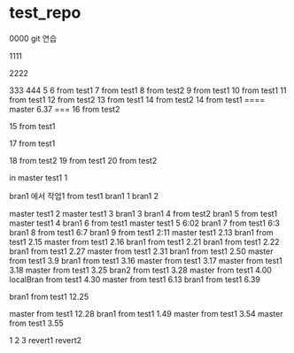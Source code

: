 # test_repo
0000
git 연습

1111

2222

333
444
5
6 from test1
7 from test1
8 from test2
9 from test1
10 from test1
11 from test1
12 from test2
13 from test1
14 from test2
14 from test1
==== master 6.37 ===
16 from test2

15 from test1

17 from test1

18 from test2
19 from test1
20 from test2

in master test1 1

bran1 에서 작업1 from test1
bran1 1
bran1 2

master test1 2
master test1 3
bran1 3
bran1 4 from test2
bran1 5 from test1
master test1 4
bran1 6 from test1
master test1 5 6:02
bran1 7 from test1 6:3
bran1 8 from test1 6:7
bran1 9 from test1 2:11
master test1 2.13
bran1 from test1 2.15
master from test1 2.16
bran1 from test1 2.21
bran1 from test1 2.22
bran1 from test1 2.27
master from test1 2.31
bran1 from test1 2.50
master from test1 3.9
bran1 from test1 3.16
master from test1 3.17
master from test1 3.18
master from test1 3.25
bran2 from test1 3.28
master from test1 4.00
localBran from test1 4.30
master from test1 6.13
bran1 from test1 6.39

bran1 from test1 12.25

master from test1 12.28
bran1 from test1 1.49
master from test1 3.54
master from test1 3.55

1
2
3
revert1
revert2
